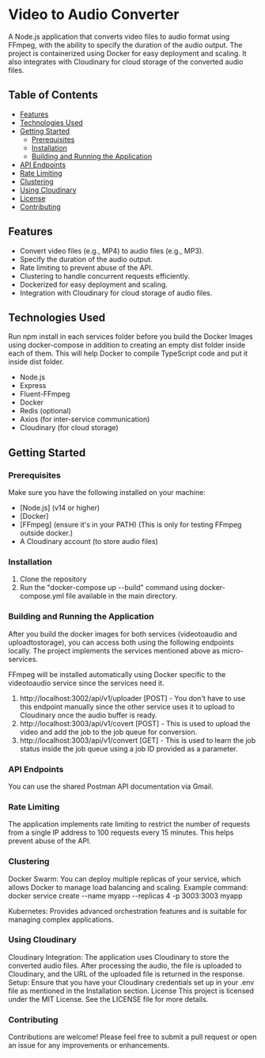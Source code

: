 # Video to Audio Converter

A Node.js application that converts video files to audio format using FFmpeg, with the ability to specify the duration of the audio output. The project is containerized using Docker for easy deployment and scaling. It also integrates with Cloudinary for cloud storage of the converted audio files.

## Table of Contents

- [Features](#features)
- [Technologies Used](#technologies-used)
- [Getting Started](#getting-started)
  - [Prerequisites](#prerequisites)
  - [Installation](#installation)
  - [Building and Running the Application](#building-and-running-the-application)
- [API Endpoints](#api-endpoints)
- [Rate Limiting](#rate-limiting)
- [Clustering](#clustering)
- [Using Cloudinary](#using-cloudinary)
- [License](#license)
- [Contributing](#contributing)

## Features

- Convert video files (e.g., MP4) to audio files (e.g., MP3).
- Specify the duration of the audio output.
- Rate limiting to prevent abuse of the API.
- Clustering to handle concurrent requests efficiently.
- Dockerized for easy deployment and scaling.
- Integration with Cloudinary for cloud storage of audio files.

## Technologies Used
Run npm install in each services folder before you build the Docker Images using docker-compose in addition to creating
an empty dist folder inside each of them. This will help Docker to compile TypeScript code and put it inside dist folder.

- Node.js
- Express
- Fluent-FFmpeg
- Docker
- Redis (optional)
- Axios (for inter-service communication)
- Cloudinary (for cloud storage)

## Getting Started

### Prerequisites

Make sure you have the following installed on your machine:

- [Node.js] (v14 or higher)
- [Docker]
- [FFmpeg] (ensure it's in your PATH) (This is only for testing FFmpeg outside docker.)
- A Cloudinary account (to store audio files)

### Installation

1. Clone the repository
2. Run the "docker-compose up --build" command using docker-compose.yml file available in the main directory. 

### Building and Running the Application
After you build the docker images for both services (videotoaudio and uploadtostorage), you can access both using the following endpoints locally.
The project implements the services mentioned above as micro-services.

FFmpeg will be installed automatically using Docker specific to the videotoaudio service since the services need it.

1. http://localhost:3002/api/v1/uploader [POST] - You don't have to use this endpoint manually since the other service uses it to upload to Cloudinary once the audio
buffer is ready.
2. http://localhost:3003/api/v1/covert [POST] - This is used to upload the video and add the job to the job queue for conversion.
3. http://localhost:3003/api/v1/convert [GET] - This is used to learn the job status inside the job queue using a job ID provided as a parameter.

### API Endpoints
You can use the shared Postman API documentation via Gmail.

### Rate Limiting
The application implements rate limiting to restrict the number of requests from a single IP address to 100 requests every 15 minutes. This helps prevent abuse of the API.

### Clustering

Docker Swarm: You can deploy multiple replicas of your service, which allows Docker to manage load balancing and scaling. Example command: docker service create --name myapp --replicas 4 -p 3003:3003 myapp

Kubernetes: Provides advanced orchestration features and is suitable for managing complex applications.

### Using Cloudinary
Cloudinary Integration: The application uses Cloudinary to store the converted audio files. After processing the audio, the file is uploaded to Cloudinary, and the URL of the uploaded file is returned in the response.
Setup: Ensure that you have your Cloudinary credentials set up in your .env file as mentioned in the Installation section.
License
This project is licensed under the MIT License. See the LICENSE file for more details.

### Contributing
Contributions are welcome! Please feel free to submit a pull request or open an issue for any improvements or enhancements.
